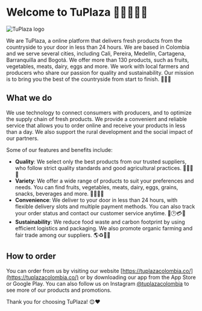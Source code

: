 # Welcome to TuPlaza 🍏🥕🥩🧀🥚

![TuPlaza logo](https://tuplazacolombia.co/images/logo.png)

We are TuPlaza, a online platform that delivers fresh products from the countryside to your door in less than 24 hours. We are based in Colombia and we serve several cities, including Cali, Pereira, Medellín, Cartagena, Barranquilla and Bogotá. We offer more than 130 products, such as fruits, vegetables, meats, dairy, eggs and more. We work with local farmers and producers who share our passion for quality and sustainability. Our mission is to bring you the best of the countryside from start to finish. 🌱🚚🏡

## What we do

We use technology to connect consumers with producers, and to optimize the supply chain of fresh products. We provide a convenient and reliable service that allows you to order online and receive your products in less than a day. We also support the rural development and the social impact of our partners.

Some of our features and benefits include:

- **Quality**: We select only the best products from our trusted suppliers, who follow strict quality standards and good agricultural practices. 🍎🍊🍌🍉
- **Variety**: We offer a wide range of products to suit your preferences and needs. You can find fruits, vegetables, meats, dairy, eggs, grains, snacks, beverages and more. 🥦🥬🥒🌽
- **Convenience**: We deliver to your door in less than 24 hours, with flexible delivery slots and multiple payment methods. You can also track your order status and contact our customer service anytime. 🚛🕑💳📱
- **Sustainability**: We reduce food waste and carbon footprint by using efficient logistics and packaging. We also promote organic farming and fair trade among our suppliers. 🌎♻️🌿💚

## How to order

You can order from us by visiting our website [https://tuplazacolombia.co/](https://tuplazacolombia.co/) or by downloading our app from the App Store or Google Play. You can also follow us on Instagram [@tuplazacolombia](https://www.instagram.com/tuplazacolombia/) to see more of our products and promotions.

Thank you for choosing TuPlaza! 😊❤️
